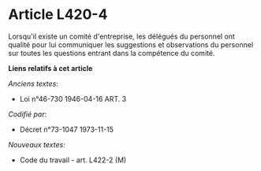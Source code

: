 # Article L420-4

Lorsqu'il existe un comité d'entreprise, les délégués du personnel ont qualité pour lui communiquer les suggestions et
observations du personnel sur toutes les questions entrant dans la compétence du comité.

**Liens relatifs à cet article**

_Anciens textes_:

  - Loi n°46-730 1946-04-16 ART. 3

_Codifié par_:

  - Décret n°73-1047 1973-11-15

_Nouveaux textes_:

  - Code du travail - art. L422-2 (M)
